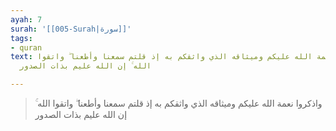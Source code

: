 ```yaml
---
ayah: 7
surah: '[[005-Surah|سورة]]'
tags:
- quran
text: واذكروا نعمة الله عليكم وميثاقه الذي واثقكم به إذ قلتم سمعنا وأطعنا ۖ واتقوا
  الله ۚ إن الله عليم بذات الصدور

---
```

> واذكروا نعمة الله عليكم وميثاقه الذي واثقكم به إذ قلتم سمعنا وأطعنا ۖ واتقوا الله ۚ إن الله عليم بذات الصدور
